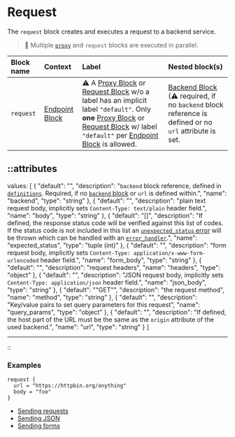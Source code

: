 # Request

The `request` block creates and executes a request to a backend service.

> 📝 Multiple [`proxy`](/configuration/block/proxy) and `request` blocks are executed in parallel.

| Block name | Context                           | Label                                                                                                                                                                                                                                                                      | Nested block(s)                                                                                                             |
|:-----------|:----------------------------------|:---------------------------------------------------------------------------------------------------------------------------------------------------------------------------------------------------------------------------------------------------------------------------|:----------------------------------------------------------------------------------------------------------------------------|
| `request`  | [Endpoint Block](/configuration/block/endpoint) | &#9888; A [Proxy Block](/configuration/block/proxy) or [Request Block](/configuration/block/request) w/o a label has an implicit label `"default"`. Only **one** [Proxy Block](/configuration/block/proxy) or [Request Block](/configuration/block/request) w/ label `"default"` per [Endpoint Block](/configuration/block/endpoint) is allowed. | [Backend Block](/configuration/block/backend) (&#9888; required, if no `backend` block reference is defined or no `url` attribute is set. |
<!-- TODO: add available http methods -->


::attributes
---
values: [
  {
    "default": "",
    "description": "`backend` block reference, defined in [`definitions`](definitions). Required, if no [`backend` block](backend) or `url` is defined within.",
    "name": "backend",
    "type": "string"
  },
  {
    "default": "",
    "description": "plain text request body, implicitly sets `Content-Type: text/plain` header field.",
    "name": "body",
    "type": "string"
  },
  {
    "default": "[]",
    "description": "If defined, the response status code will be verified against this list of codes. If the status code is not included in this list an [`unexpected_status` error](../error-handling#endpoint-error-types) will be thrown which can be handled with an [`error_handler`](../error-handling#endpoint-related-error_handler).",
    "name": "expected_status",
    "type": "tuple (int)"
  },
  {
    "default": "",
    "description": "form request body, implicitly sets `Content-Type: application/x-www-form-urlencoded` header field.",
    "name": "form_body",
    "type": "string"
  },
  {
    "default": "",
    "description": "request headers",
    "name": "headers",
    "type": "object"
  },
  {
    "default": "",
    "description": "JSON request body, implicitly sets `Content-Type: application/json` header field.",
    "name": "json_body",
    "type": "string"
  },
  {
    "default": "\"GET\"",
    "description": "the request method",
    "name": "method",
    "type": "string"
  },
  {
    "default": "",
    "description": "Key/value pairs to set query parameters for this request",
    "name": "query_params",
    "type": "object"
  },
  {
    "default": "",
    "description": "If defined, the host part of the URL must be the same as the `origin` attribute of the used backend.",
    "name": "url",
    "type": "string"
  }
]

---
::

### Examples

```hcl
request {
  url = "https://httpbin.org/anything"
  body = "foo"
}
```

* [Sending requests](https://github.com/avenga/couper-examples/tree/master/custom-requests)
* [Sending JSON](https://github.com/avenga/couper-examples/tree/master/sending-json)
* [Sending forms](https://github.com/avenga/couper-examples/tree/master/sending-form)

